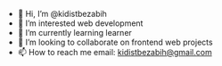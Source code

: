 - 👋 Hi, I’m @kidistbezabih
- 👀 I’m interested web development
- 🌱 I’m currently learning learner
- 💞️ I’m looking to collaborate on frontend web projects
- 📫 How to reach me email: kidistbezabih@gmail.com

<!---
kidistbezabih/kidistbezabih is a ✨ special ✨ repository because its `README.md` (this file) appears on your GitHub profile.
You can click the Preview link to take a look at your changes.
--->
